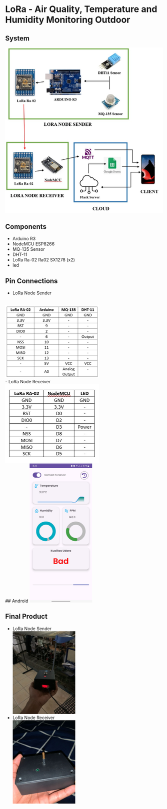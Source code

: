 # LoRa - Air Quality, Temperature and Humidity Monitoring Outdoor

## System
![alt text](https://github.com/susatyo441/LoRa-Monitoring/blob/main/images/Screenshot_141.jpg?raw=true)

## Components
- Arduino R3
- NodeMCU ESP8266
- MQ-135 Sensor
- DHT-11
- LoRa Ra-02 Ra02 SX1278 (x2)
- led

## Pin Connections
- LoRa Node Sender
<br>
<img src="https://github.com/susatyo441/LoRa-Monitoring/blob/main/images/Screenshot_143.jpg" alt="drawing" width="300"/>
<br>
- LoRa Node Receiver
<br>
<img src="https://github.com/susatyo441/LoRa-Monitoring/blob/main/images/Screenshot_142.jpg" alt="drawing" width="300"/>
<br>
## Android
<img src="https://github.com/susatyo441/LoRa-Monitoring/blob/main/images/android.jpg" alt="drawing" width="200"/>

## Final Product
- LoRa Node Sender
  <br>
  <img src="https://github.com/susatyo441/LoRa-Monitoring/blob/main/images/1.jpg" alt="drawing" width="200"/>
  <br>
- LoRa Node Receiver
  <br>
  <img src="https://github.com/susatyo441/LoRa-Monitoring/blob/main/images/2.jpg" alt="drawing" width="200"/>
